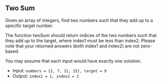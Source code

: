 ## Two Sum

Given an array of integers, find two numbers such that they add up to a specific target number.

The function twoSum should return indices of the two numbers such that they add up to the target, where index1 must be less than index2. Please note that your returned answers (both index1 and index2) are not zero-based.

You may assume that each input would have exactly one solution.

* Input:  `numbers = {2, 7, 11, 15}, target = 9`
* Output: `index1 = 1, index2 = 2`
